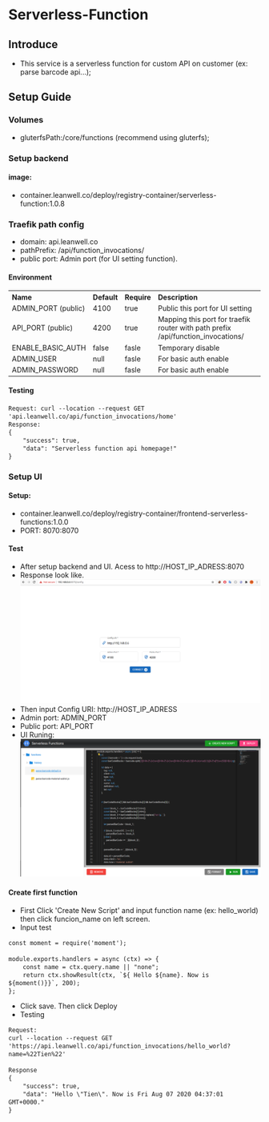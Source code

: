 # Serverless-Function
## Introduce
- This service is a serverless function for custom API on customer (ex: parse barcode api...);

## Setup Guide

### Volumes
- gluterfsPath:/core/functions (recommend using gluterfs);


### Setup backend
#### image: 
- container.leanwell.co/deploy/registry-container/serverless-function:1.0.8

### Traefik path config
- domain: api.leanwell.co
- pathPrefix: /api/function_invocations/
- public port: Admin port (for UI setting function).

#### Environment

<table style="width:100%">
  <tr>
    <th style="text-align:left" >Name</th>
    <th style="text-align:left" >Default</th>
    <th style="text-align:left" >Require</th>
    <th style="text-align:left" >Description</th>
  </tr>
  <tr>
    <td>ADMIN_PORT (public)</td>
    <td>4100</td>
    <td>true</td>
    <td>Public this port for UI setting</td>
  </tr>
  <tr>
    <td>API_PORT (public)</td>
    <td>4200</td>
    <td>true</td>
    <td>Mapping this port for traefik router with path prefix /api/function_invocations/</td>
  </tr>
  <tr>
    <td>ENABLE_BASIC_AUTH</td>
    <td>false</td>
    <td>fasle</td>
    <td>Temporary disable</td>
  </tr>
  <tr>
    <td>ADMIN_USER</td>
    <td>null</td>
    <td>fasle</td>
    <td>For basic auth enable</td>
  </tr>
  <tr>
    <td>ADMIN_PASSWORD</td>
    <td>null</td>
    <td>fasle</td>
    <td>For basic auth enable</td>
  </tr>
</table>

#### Testing
```
Request: curl --location --request GET 'api.leanwell.co/api/function_invocations/home'
Response: 
{
    "success": true,
    "data": "Serverless function api homepage!"
}
```


### Setup UI
#### Setup: 
- container.leanwell.co/deploy/registry-container/frontend-serverless-functions:1.0.0
- PORT: 8070:8070

#### Test
- After setup backend and UI. Acess to http://HOST_IP_ADRESS:8070
- Response look like.
![alt text](./docs/ui-01.png)
- Then input Config URI: http://HOST_IP_ADRESS
- Admin port: ADMIN_PORT
- Public port: API_PORT
- UI Runing:
![alt text](./docs/ui-02.png)

#### Create first function
- First Click 'Create New Script' and input function name (ex: hello_world) then click funcion_name on left screen.
- Input test
```
const moment = require('moment');

module.exports.handlers = async (ctx) => {
    const name = ctx.query.name || "none";
    return ctx.showResult(ctx, `${ Hello ${name}. Now is ${moment()}}`, 200);
};
```
- Click save. Then click Deploy
- Testing
```
Request:
curl --location --request GET 'https://api.leanwell.co/api/function_invocations/hello_world?name=%22Tien%22'

Response
{
    "success": true,
    "data": "Hello \"Tien\". Now is Fri Aug 07 2020 04:37:01 GMT+0000."
}
```
